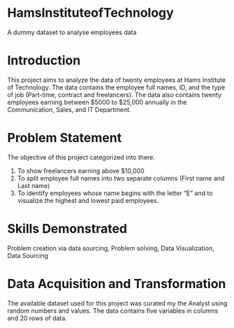 # HamsInstituteofTechnology
A dummy dataset to analyse employees data
# Introduction
This project aims to analyze the data of twenty employees at Hams Institute of Technology. The data contains the employee full names, ID, and the type of job (Part-time, contract and freelancers). The data also contains twenty employees earning between $5000 to $25,000 annually in the Communication, Sales, and IT Department.
# Problem Statement
The objective of this project categorized into there. 
1. To show freelancers earning above $10,000
2. To split employee full names into two separate columns (First name and Last name)
3. To identify employees whose name begins with the letter “E” and to visualize the highest and lowest paid employees.
# Skills Demonstrated
Problem creation via data sourcing, Problem solving, Data Visualization, Data Sourcing
# Data Acquisition and Transformation
The available dataset used for this project was curated my the Analyst using random numbers and values. The data contains five variables in columns and 20 rows of data. 
